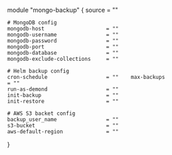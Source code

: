module "mongo-backup" {
    source = ""
    
    # MongoDB config
    mongodb-host                    = ""
    mongodb-username                = ""
    mongodb-password                = ""
    mongodb-port                    = ""
    mongodb-database                = ""
    mongodb-exclude-collections     = ""
    
    # Helm backup config
    cron-schedule                   = ""    max-backups                     = ""
    run-as-demond                   = ""
    init-backup                     = ""
    init-restore                    = ""
    
    # AWS S3 backet config
    backup_user_name                = ""
    s3-bucket                       = ""
    aws-default-region              = ""
}